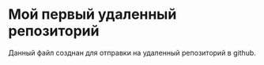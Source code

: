 # Мой первый удаленный репозиторий

Данный файл созднан для отправки на удаленный репозиторий в github.